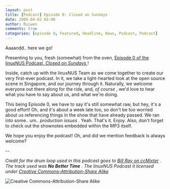 ```yaml
---
layout: post
title: [Podcast] Episode 0: Closed on Sundays
date: 2009-04-02 02:00
author: Ruiwen
comments: true
categories: [episode 0, Featured, Headline, News, Podcast, Podcast]
---
```

Aaaandd.. here we go!

Presenting to you, fresh (somewhat) from the oven, <a href="http://opensource.nus.edu.sg/podcasts/linuxnus-episode00-closed_on_sundays.mp3">Episode 0 of the linuxNUS Podcast, <em>Closed on Sundays</em> </a> !

Inside, catch up with the linuxNUS Team as we come together to create our very first-ever podcast. In it, we take a light-hearted look at the open source scene in Singapore, and our journey through it. Naturally, we welcome everyone out there along for the ride, and, <em>of course</em> , we'd love to hear what you have to say about us, and what we're doing.

This being Episode 0, we have to say it's still somewhat raw, but hey, it's a good effort!  Oh, and it's about a week late too, so don't be too worried about us referencing things in the show that have already passed. We ran into some.. um.. <em>production issues</em> . Yeah. That's it. Enjoy. Also, don't forget to check out the shownotes embedded within the MP3 itself.

We hope you enjoy the podcast! Oh, and did we mention feedback is always welcome?

--

<em>Credit for the drum loop used in this podcast goes to <a href="http://ccmixter.org/people/BillRayDrums/sample">Bill Ray on ccMixter</a> . The track used was <strong>No Better Time</strong> . The linuxNUS Podcast it licensed under <a href="http://creativecommons.org/licenses/by-sa/3.0/">Creative Commons-Attribution-Share Alike</a> </em>

<img src="http://i.creativecommons.org/l/by-sa/3.0/88x31.png" alt="Creative Commons-Attribution-Share Alike" />
